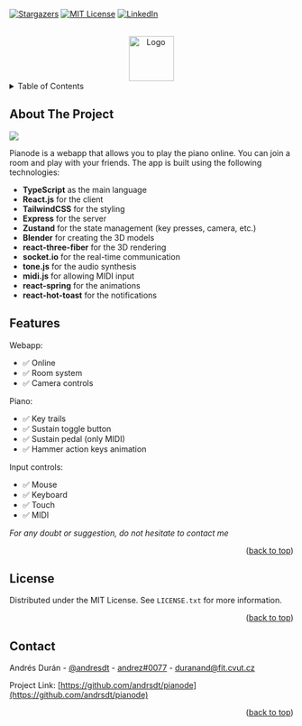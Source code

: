 <a name="readme-top"></a>

[![Stargazers][stars-shield]][stars-url]
[![MIT License][license-shield]][license-url]
[![LinkedIn][linkedin-shield]][linkedin-url]

<!-- PROJECT LOGO -->
<br />
<div align="center">
  <a href="https://github.com/andrsdt/pianode">
    <img src="https://i.imgur.com/CMHuwCl.png" alt="Logo" width="" height="80">
  </a>

</div>

<!-- TABLE OF CONTENTS -->
<details>
  <summary>Table of Contents</summary>
  <ol>
    <li>
      <a href="#about-the-project">About The Project</a>
    </li>
    <li>
      <a href="#features">Features</a>
    </li>
    <li><a href="#license">License</a></li>
    <li><a href="#contact">Contact</a></li>
  </ol>
</details>

<!-- ABOUT THE PROJECT -->

## About The Project

![](https://i.imgur.com/yoxYVcv.gif)

Pianode is a webapp that allows you to play the piano online. You can join a room and play with your friends. The app is built using the following technologies:

- **TypeScript** as the main language
- **React.js** for the client
- **TailwindCSS** for the styling
- **Express** for the server
- **Zustand** for the state management (key presses, camera, etc.)
- **Blender** for creating the 3D models
- **react-three-fiber** for the 3D rendering
- **socket.io** for the real-time communication
- **tone.js** for the audio synthesis
- **midi.js** for allowing MIDI input
- **react-spring** for the animations
- **react-hot-toast** for the notifications

<!-- FEATURES -->

## Features

Webapp:

- ✅ Online
- ✅ Room system
- ✅ Camera controls

Piano:

- ✅ Key trails
- ✅ Sustain toggle button
- ✅ Sustain pedal (only MIDI)
- ✅ Hammer action keys animation

Input controls:

- ✅ Mouse
- ✅ Keyboard
- ✅ Touch
- ✅ MIDI

_For any doubt or suggestion, do not hesitate to contact me_

<p align="right">(<a href="#readme-top">back to top</a>)</p>

<!-- LICENSE -->

## License

Distributed under the MIT License. See `LICENSE.txt` for more information.

<p align="right">(<a href="#readme-top">back to top</a>)</p>

<!-- CONTACT -->

## Contact

Andrés Durán - [@andresdt](https://twitter.com/andresdt) - [andrez#0077](https://discord.com) - duranand@fit.cvut.cz

Project Link: [https://github.com/andrsdt/pianode](https://github.com/andrsdt/pianode)

<p align="right">(<a href="#readme-top">back to top</a>)</p>

<!-- MARKDOWN LINKS & IMAGES -->
<!-- https://www.markdownguide.org/basic-syntax/#reference-style-links -->

[stars-shield]: https://img.shields.io/github/stars/othneildrew/Best-README-Template.svg?style=for-the-badge
[stars-url]: https://github.com/andrsdt/ccgists/stargazers
[license-shield]: https://img.shields.io/github/license/othneildrew/Best-README-Template.svg?style=for-the-badge
[license-url]: https://github.com/andrsdt/ccgists/blob/master/LICENSE.txt
[linkedin-shield]: https://img.shields.io/badge/-LinkedIn-black.svg?style=for-the-badge&logo=linkedin&colorB=555
[linkedin-url]: https://linkedin.com/in/andrsdt

